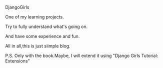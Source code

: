 DjangoGirls

One of my learning projects.

Try to fully understand what's going on.

And have some experience and fun.

All in all,this is just siimple blog.



P.S. 
Only with the book.Maybe, I will extend it using "Django Girls Tutorial: Extensions"
